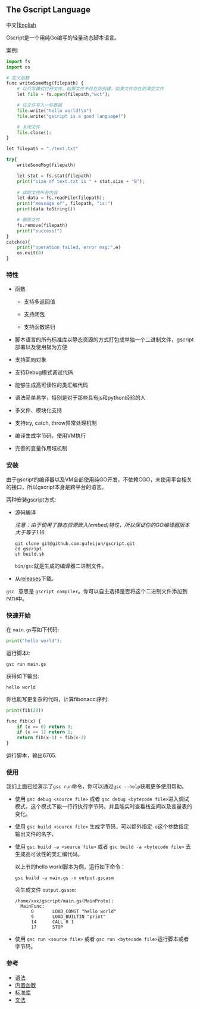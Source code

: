 ## The Gscript Language

中文|[English](https://github.com/gufeijun/gscript/blob/master/README.md)

Gscript是一个用纯Go编写的轻量动态脚本语言。

案例:

```python
import fs
import os

# 定义函数
func writeSomeMsg(filepath) {
    # 以只写模式打开文件，如果文件不存在则创建，如果文件存在则清空文件
    let file = fs.open(filepath,"wct");

    # 往文件写入一些数据
    file.write("hello world!\n")
    file.write("gscript is a good language!")

    # 关闭文件
    file.close();
}

let filepath = "./text.txt"

try{
    writeSomeMsg(filepath)

    let stat = fs.stat(filepath)
    print("size of text.txt is " + stat.size + "B");
    
    # 读取文件所有内容
    let data = fs.readFile(filepath);
    print("message of", filepath, "is:")
    print(data.toString())

    # 删除文件
    fs.remove(filepath)
    print("success!")
}
catch(e){
    print("operation failed, error msg:",e)
    os.exit(0)
}
```

### 特性

+ 函数

  + 支持多返回值

  + 支持闭包
  + 支持函数递归

+ 脚本语言的所有标准库以静态资源的方式打包成单独一个二进制文件，gscript部署以及使用极为方便

+ 支持面向对象

+ 支持Debug模式调试代码

+ 能够生成高可读性的类汇编代码

+ 语法简单易学，特别是对于那些具有js和python经验的人

+ 多文件、模块化支持

+ 支持try, catch, throw异常处理机制

+ 编译生成字节码，使用VM执行

+ 完善的变量作用域机制

### 安装

由于gscript的编译器以及VM全部使用纯GO开发，不依赖CGO，未使用平台相关的接口，所以gscript本身是跨平台的语言。

两种安装gscript方式:

+ 源码编译

  *注意：由于使用了静态资源嵌入(embed)特性，所以保证你的GO编译器版本大于等于1.16*.

  ```shell
  git clone git@github.com:gufeijun/gscript.git
  cd gscript
  sh build.sh
  ```

  `bin/gsc`就是生成的编译器二进制文件。

+ 从[releases](https://github.com/gufeijun/gscript/releases)下载。

`gsc ` 意思是 `gscript compiler`。你可以自主选择是否将这个二进制文件添加到`PATH`中。

### 快速开始

在 `main.gs`写如下代码:

```python
print("hello world");
```

运行脚本t:

```shell
gsc run main.gs
```

获得如下输出:

```
hello world
```

你也能写更复杂的代码，计算fibonacci序列:

```python
print(fib(20))

func fib(x) {
    if (x == 0) return 0;
    if (x == 1) return 1;
    return fib(x-1) + fib(x-2)
}
```

运行脚本，输出6765.

### 使用

我们上面已经演示了`gsc run`命令，你可以通过`gsc --help`获取更多使用帮助。

+ 使用 `gsc debug <source file>`  或者 `gsc debug <bytecode file>`进入调试模式，这个模式下能一行行执行字节码，并且能实时查看栈空间以及变量表的变化。

+ 使用 `gsc build <source file>` 生成字节码，可以额外指定`-o`这个参数指定输出文件的名字。

+ 使用 `gsc build -a <source file>` 或者 `gsc build -a <bytecode file>` 去生成高可读性的类汇编代码。

  以上节的hello world脚本为例，运行如下命令：

  ```shell
  gsc build -a main.gs -o output.gscasm
  ```

  会生成文件 `output.gsasm`:

  ```
  /home/xxx/gscript/main.gs(MainProto):
  	MainFunc:
  		0		LOAD_CONST "hello world"
  		9		LOAD_BUILTIN "print"
  		14		CALL 0 1
  		17		STOP
  ```

+ 使用 `gsc run <source file>` 或者 `gsc run <bytecode file>`运行脚本或者字节码。

### 参考

+ [语法](https://github.com/gufeijun/gscript/blob/master/doc/syntax_zh.md)
+ [内置函数](https://github.com/gufeijun/gscript/blob/master/doc/builtin.md)
+ [标准库](https://github.com/gufeijun/gscript/blob/master/doc/std.md)
+ [文法](https://github.com/gufeijun/gscript/blob/master/doc/bnf.txt)

